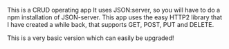 This is a CRUD operating app
It uses JSON:server, so you will have to do a npm installation of JSON-server.
This app uses the easy HTTP2 library that I have created a while back, that supports GET, POST, PUT and DELETE.

This is a very basic version which can easily be upgraded!
